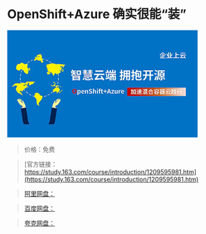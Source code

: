 # OpenShift+Azure 确实很能“装”

![img](../../../assets/study163/free/c318ba6d94944cd8a4212f7ac68e21b7.jpg)

> 价格：免费

> [官方链接：https://study.163.com/course/introduction/1209595981.htm](https://study.163.com/course/introduction/1209595981.htm)

> [阿里网盘：]()

> [百度网盘：]()

> [夸克网盘：]()
